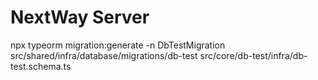 # NextWay Server

npx typeorm migration:generate -n DbTestMigration src/shared/infra/database/migrations/db-test src/core/db-test/infra/db-test.schema.ts
